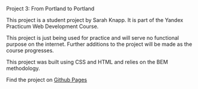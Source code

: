 Project 3: From Portland to Portland

This project is a student project by Sarah Knapp. It is part of the Yandex Practicum Web Development Course.

This project is just being used for practice and will serve no functional purpose on the internet. Further additions to the project will be made as the course progresses.

This project was built using CSS and HTML and relies on the BEM methodology.

Find the project on [Github Pages](https://sarahknapp.github.io/web_project_3/)
